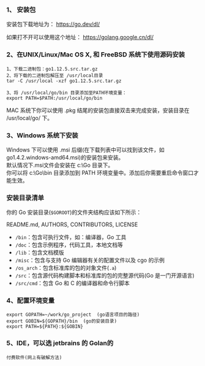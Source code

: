 
### 1、 安装包

安装包下载地址为： <https://go.dev/dl/>

如果打不开可以使用这个地址： <https://golang.google.cn/dl/>

### 2、在UNIX/Linux/Mac OS X, 和 FreeBSD 系统下使用源码安装
	
	1、下载二进制包：go1.12.5.src.tar.gz
	2、将下载的二进制包解压至 /usr/local目录
	tar -C /usr/local -xzf go1.12.5.src.tar.gz
	
	3、将 /usr/local/go/bin 目录添加至PATH环境变量：
	export PATH=$PATH:/usr/local/go/bin

MAC 系统下你可以使用 .pkg 结尾的安装包直接双击来完成安装，安装目录在 /usr/local/go/ 下。

### 3、Windows 系统下安装

Windows 下可以使用 .msi 后缀(在下载列表中可以找到该文件，如go1.4.2.windows-amd64.msi)的安装包来安装。   
默认情况下.msi文件会安装在 c:\Go 目录下。    
你可以将 c:\Go\bin 目录添加到 PATH 环境变量中。添加后你需要重启命令窗口才能生效。   


### 安装目录清单

你的 Go 安装目录(`$GOROOT`)的文件夹结构应该如下所示：

README.md, AUTHORS, CONTRIBUTORS, LICENSE

- `/bin`：包含可执行文件，如：编译器，Go 工具
- `/doc`：包含示例程序，代码工具，本地文档等
- `/lib`：包含文档模版
- `/misc`：包含与支持 Go 编辑器有关的配置文件以及 cgo 的示例
- `/os_arch`：包含标准库的包的对象文件(`.a`)
- `/src`：包含源代码构建脚本和标准库的包的完整源代码(Go 是一门开源语言)
- `/src/cmd`：包含 Go 和 C 的编译器和命令行脚本


### 4、配置环境变量

    export GOPATH=~/work/go_project  (go语言项目的路径)
    export GOBIN=${GOPATH}/bin  (go的安装目录)
    export PATH=${PATH}:${GOBIN}


### 5、IDE，可以选 jetbrains 的 Golan的
    付费软件(网上有破解方法)

